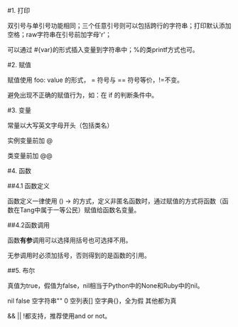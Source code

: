 #1. 打印

双引号与单引号功能相同；三个任意引号则可以包括跨行的字符串；打印默认添加空格；raw字符串在引号前加字母'r'；

可以通过  #{var}的形式插入变量到字符串中；%的类printf方式也可。

#2. 赋值

赋值使用  foo: value  的形式， = 符号与 == 符号等价，!=不变。

避免出现不正确的赋值行为，如：在 if 的判断条件中。

#3. 变量

常量以大写英文字母开头（包括类名）

实例变量前加 @

类变量前加 @@

#4. 函数

##4.1 函数定义

函数定义一律使用  () -> 的方式，定义非匿名函数时，通过赋值的方式将函数（函数在Tang中属于一等公民）赋值给函数名变量。

##4.2函数调用

函数**有参**调用可以选择用括号也可选择不用。

无参调用时必须加括号，否则得到的是函数的引用。

##5. 布尔

真值为true，假值为false，nil相当于Python中的None和Ruby中的nil。

nil false 空字符串"" 0 空列表\[\] 空字典{}，全为假
其他都为真

&& || !都支持，推荐使用and or not。



